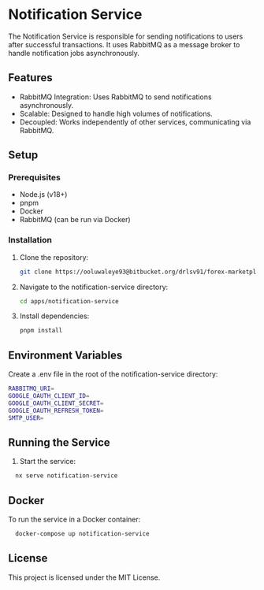 # Notification Service

The Notification Service is responsible for sending notifications to users after successful transactions. It uses RabbitMQ as a message broker to handle notification jobs asynchronously.

## Features

- RabbitMQ Integration: Uses RabbitMQ to send notifications asynchronously.
- Scalable: Designed to handle high volumes of notifications.
- Decoupled: Works independently of other services, communicating via RabbitMQ.

## Setup

### Prerequisites

- Node.js (v18+)
- pnpm
- Docker
- RabbitMQ (can be run via Docker)

### Installation

1. Clone the repository:
   ```bash
   git clone https://ooluwaleye93@bitbucket.org/drlsv91/forex-marketplace.git
   ```
2. Navigate to the notification-service directory:
   ```bash
   cd apps/notification-service
   ```
3. Install dependencies:
   ```bash
   pnpm install
   ```

## Environment Variables

Create a .env file in the root of the notification-service directory:

```bash
RABBITMQ_URI=
GOOGLE_OAUTH_CLIENT_ID=
GOOGLE_OAUTH_CLIENT_SECRET=
GOOGLE_OAUTH_REFRESH_TOKEN=
SMTP_USER=
```

## Running the Service

1. Start the service:

```bash
  nx serve notification-service
```

## Docker

To run the service in a Docker container:

```bash
  docker-compose up notification-service
```

## License

This project is licensed under the MIT License.

